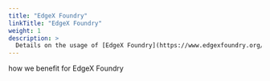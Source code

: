 ```yaml
---
title: "EdgeX Foundry"
linkTitle: "EdgeX Foundry"
weight: 1
description: >
  Details on the usage of [EdgeX Foundry](https://www.edgexfoundry.org/) 
---
```


how we benefit for EdgeX Foundry
